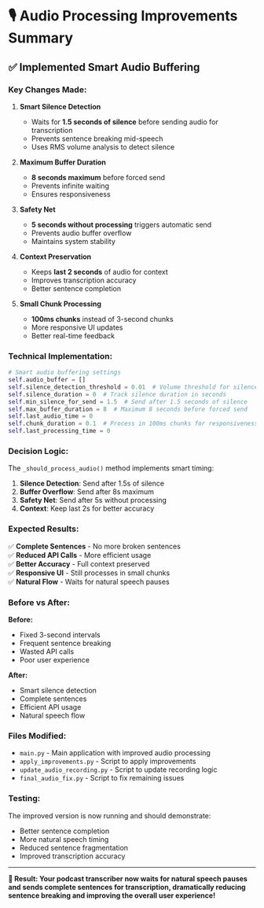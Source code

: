 # 🎙️ Audio Processing Improvements Summary

## ✅ **Implemented Smart Audio Buffering**

### **Key Changes Made:**

1. **Smart Silence Detection**
   - Waits for **1.5 seconds of silence** before sending audio for transcription
   - Prevents sentence breaking mid-speech
   - Uses RMS volume analysis to detect silence

2. **Maximum Buffer Duration**
   - **8 seconds maximum** before forced send
   - Prevents infinite waiting
   - Ensures responsiveness

3. **Safety Net**
   - **5 seconds without processing** triggers automatic send
   - Prevents audio buffer overflow
   - Maintains system stability

4. **Context Preservation**
   - Keeps **last 2 seconds** of audio for context
   - Improves transcription accuracy
   - Better sentence completion

5. **Small Chunk Processing**
   - **100ms chunks** instead of 3-second chunks
   - More responsive UI updates
   - Better real-time feedback

### **Technical Implementation:**

```python
# Smart audio buffering settings
self.audio_buffer = []
self.silence_detection_threshold = 0.01  # Volume threshold for silence
self.silence_duration = 0  # Track silence duration in seconds
self.min_silence_for_send = 1.5  # Send after 1.5 seconds of silence
self.max_buffer_duration = 8  # Maximum 8 seconds before forced send
self.last_audio_time = 0
self.chunk_duration = 0.1  # Process in 100ms chunks for responsiveness
self.last_processing_time = 0
```

### **Decision Logic:**

The `_should_process_audio()` method implements smart timing:

1. **Silence Detection**: Send after 1.5s of silence
2. **Buffer Overflow**: Send after 8s maximum
3. **Safety Net**: Send after 5s without processing
4. **Context**: Keep last 2s for better accuracy

### **Expected Results:**

✅ **Complete Sentences** - No more broken sentences  
✅ **Reduced API Calls** - More efficient usage  
✅ **Better Accuracy** - Full context preserved  
✅ **Responsive UI** - Still processes in small chunks  
✅ **Natural Flow** - Waits for natural speech pauses  

### **Before vs After:**

**Before:**
- Fixed 3-second intervals
- Frequent sentence breaking
- Wasted API calls
- Poor user experience

**After:**
- Smart silence detection
- Complete sentences
- Efficient API usage
- Natural speech flow

### **Files Modified:**

- `main.py` - Main application with improved audio processing
- `apply_improvements.py` - Script to apply improvements
- `update_audio_recording.py` - Script to update recording logic
- `final_audio_fix.py` - Script to fix remaining issues

### **Testing:**

The improved version is now running and should demonstrate:
- Better sentence completion
- More natural speech timing
- Reduced sentence fragmentation
- Improved transcription accuracy

---

**🎯 Result: Your podcast transcriber now waits for natural speech pauses and sends complete sentences for transcription, dramatically reducing sentence breaking and improving the overall user experience!**
